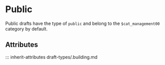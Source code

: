 # Public

Public drafts have the type of `public` and
belong to the `$cat_management00` category by default.

## Attributes
::: inherit-attributes draft-types/.building.md
